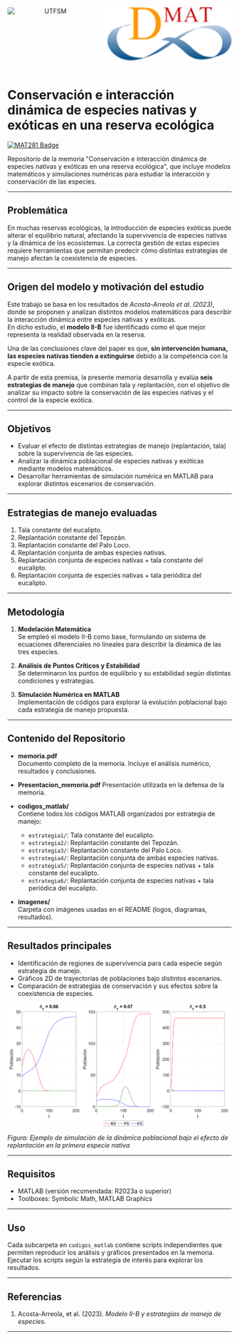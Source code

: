 <header>
<img src="https://upload.wikimedia.org/wikipedia/commons/4/47/Logo_UTFSM.png" width=200 alt="UTFSM" align="left"/>
<img src="./imagenes/dmat.png" width= 300 alt="DMAT" align="right"/>
</header>

</br></br></br></br></br>

# Conservación e interacción dinámica de especies nativas y exóticas en una reserva ecológica


[![MAT281 Badge](https://img.shields.io/badge/Proyecto-Memoria-green)](#)

Repositorio de la memoria "Conservación e interacción dinámica de especies nativas y exóticas en una reserva ecológica", que incluye modelos matemáticos y simulaciones numéricas para estudiar la interacción y conservación de las especies.

---

## Problemática

En muchas reservas ecológicas, la introducción de especies exóticas puede alterar el equilibrio natural, afectando la supervivencia de especies nativas y la dinámica de los ecosistemas. La correcta gestión de estas especies requiere herramientas que permitan predecir cómo distintas estrategias de manejo afectan la coexistencia de especies.

---

## Origen del modelo y motivación del estudio

Este trabajo se basa en los resultados de *Acosta-Arreola et al. (2023)*, donde se proponen y analizan distintos modelos matemáticos para describir la interacción dinámica entre especies nativas y exóticas.  
En dicho estudio, el **modelo II-B** fue identificado como el que mejor representa la realidad observada en la reserva.  

Una de las conclusiones clave del paper es que, **sin intervención humana, las especies nativas tienden a extinguirse** debido a la competencia con la especie exótica.  

A partir de esta premisa, la presente memoria desarrolla y evalúa **seis estrategias de manejo** que combinan tala y replantación, con el objetivo de analizar su impacto sobre la conservación de las especies nativas y el control de la especie exótica.

---


## Objetivos
  
- Evaluar el efecto de distintas estrategias de manejo (replantación, tala) sobre la supervivencia de las especies.
- Analizar la dinámica poblacional de especies nativas y exóticas mediante modelos matemáticos.
- Desarrollar herramientas de simulación numérica en MATLAB para explorar distintos escenarios de conservación.

---

## Estrategias de manejo evaluadas

1. Tala constante del eucalipto.
2. Replantación constante del Tepozán.
3. Replantación constante del Palo Loco.
4. Replantación conjunta de ambas especies nativas.
5. Replantación conjunta de especies nativas + tala constante del eucalipto.
6. Replantación conjunta de especies nativas + tala periódica del eucalipto.

---

## Metodología

1. **Modelación Matemática**  
   Se empleó el modelo II-B como base, formulando un sistema de ecuaciones diferenciales no lineales para describir la dinámica de las tres especies.

2. **Análisis de Puntos Críticos y Estabilidad**  
   Se determinaron los puntos de equilibrio y su estabilidad según distintas condiciones y estrategias.

3. **Simulación Numérica en MATLAB**  
  Implementación de códigos para explorar la evolución poblacional bajo cada estrategia de manejo propuesta.

---

## Contenido del Repositorio

- **memoria.pdf**  
  Documento completo de la memoria. Incluye el análisis numérico, resultados y conclusiones.

- **Presentacion_memoria.pdf**
  Presentación utilizada en la defensa de la memoria.

- **codigos_matlab/**  
  Contiene todos los códigos MATLAB organizados por estrategia de manejo:
  - `estrategia1/`: Tala constante del eucalipto.
  - `estrategia2/`: Replantación constante del Tepozán.
  - `estrategia3/`: Replantación constante del Palo Loco.
  - `estrategia4/`: Replantación conjunta de ambas especies nativas.
  - `estrategia5/`: Replantación conjunta de especies nativas + tala constante del eucalipto.
  - `estrategia6/`: Replantación conjunta de especies nativas + tala periódica del eucalipto.

- **imagenes/**  
  Carpeta con imágenes usadas en el README (logos, diagramas, resultados).

---

## Resultados principales

- Identificación de regiones de supervivencia para cada especie según estrategia de manejo.  
- Gráficos 2D de trayectorias de poblaciones bajo distintos escenarios.  
- Comparación de estrategias de conservación y sus efectos sobre la coexistencia de especies.

![Resultados ejemplo](./imagenes/simulacion_ejemplo.png)  

*Figura: Ejemplo de simulación de la dinámica poblacional bajo el efecto de replantación en la primera especie nativa*

---

## Requisitos

- MATLAB (versión recomendada: R2023a o superior)  
- Toolboxes: Symbolic Math, MATLAB Graphics  

---

## Uso

Cada subcarpeta en `codigos_matlab` contiene scripts independientes que permiten reproducir los análisis y gráficos presentados en la memoria. Ejecutar los scripts según la estrategia de interés para explorar los resultados.

---

## Referencias

1. Acosta-Arreola, et al. (2023). *Modelo II-B y estrategias de manejo de especies.*  

---

